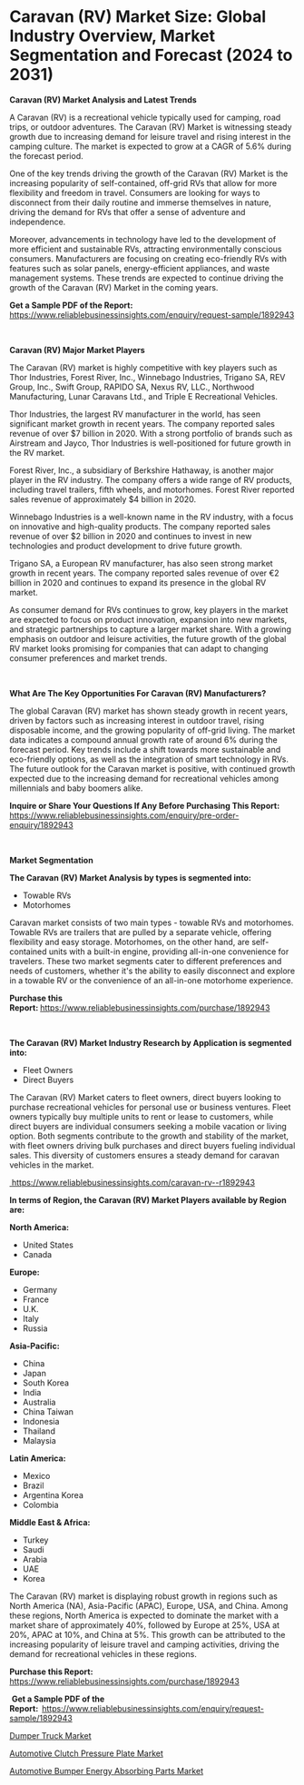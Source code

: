 <p><h1>Caravan (RV) Market Size: Global Industry Overview, Market Segmentation and Forecast (2024 to 2031)</h1></p><p><strong>Caravan (RV) Market Analysis and Latest Trends</strong></p>
<p><p>A Caravan (RV) is a recreational vehicle typically used for camping, road trips, or outdoor adventures. The Caravan (RV) Market is witnessing steady growth due to increasing demand for leisure travel and rising interest in the camping culture. The market is expected to grow at a CAGR of 5.6% during the forecast period.</p><p>One of the key trends driving the growth of the Caravan (RV) Market is the increasing popularity of self-contained, off-grid RVs that allow for more flexibility and freedom in travel. Consumers are looking for ways to disconnect from their daily routine and immerse themselves in nature, driving the demand for RVs that offer a sense of adventure and independence.</p><p>Moreover, advancements in technology have led to the development of more efficient and sustainable RVs, attracting environmentally conscious consumers. Manufacturers are focusing on creating eco-friendly RVs with features such as solar panels, energy-efficient appliances, and waste management systems. These trends are expected to continue driving the growth of the Caravan (RV) Market in the coming years.</p></p>
<p><strong>Get a Sample PDF of the Report:&nbsp;</strong> <a href="https://www.reliablebusinessinsights.com/enquiry/request-sample/1892943">https://www.reliablebusinessinsights.com/enquiry/request-sample/1892943</a></p>
<p>&nbsp;</p>
<p><strong>Caravan (RV) Major Market Players</strong></p>
<p><p>The Caravan (RV) market is highly competitive with key players such as Thor Industries, Forest River, Inc., Winnebago Industries, Trigano SA, REV Group, Inc., Swift Group, RAPIDO SA, Nexus RV, LLC., Northwood Manufacturing, Lunar Caravans Ltd., and Triple E Recreational Vehicles.</p><p>Thor Industries, the largest RV manufacturer in the world, has seen significant market growth in recent years. The company reported sales revenue of over $7 billion in 2020. With a strong portfolio of brands such as Airstream and Jayco, Thor Industries is well-positioned for future growth in the RV market.</p><p>Forest River, Inc., a subsidiary of Berkshire Hathaway, is another major player in the RV industry. The company offers a wide range of RV products, including travel trailers, fifth wheels, and motorhomes. Forest River reported sales revenue of approximately $4 billion in 2020.</p><p>Winnebago Industries is a well-known name in the RV industry, with a focus on innovative and high-quality products. The company reported sales revenue of over $2 billion in 2020 and continues to invest in new technologies and product development to drive future growth.</p><p>Trigano SA, a European RV manufacturer, has also seen strong market growth in recent years. The company reported sales revenue of over €2 billion in 2020 and continues to expand its presence in the global RV market.</p><p>As consumer demand for RVs continues to grow, key players in the market are expected to focus on product innovation, expansion into new markets, and strategic partnerships to capture a larger market share. With a growing emphasis on outdoor and leisure activities, the future growth of the global RV market looks promising for companies that can adapt to changing consumer preferences and market trends.</p></p>
<p>&nbsp;</p>
<p><strong>What Are The Key Opportunities For Caravan (RV) Manufacturers?</strong></p>
<p><p>The global Caravan (RV) market has shown steady growth in recent years, driven by factors such as increasing interest in outdoor travel, rising disposable income, and the growing popularity of off-grid living. The market data indicates a compound annual growth rate of around 6% during the forecast period. Key trends include a shift towards more sustainable and eco-friendly options, as well as the integration of smart technology in RVs. The future outlook for the Caravan market is positive, with continued growth expected due to the increasing demand for recreational vehicles among millennials and baby boomers alike.</p></p>
<p><strong>Inquire or Share Your Questions If Any Before Purchasing This Report:</strong> <a href="https://www.reliablebusinessinsights.com/enquiry/pre-order-enquiry/1892943">https://www.reliablebusinessinsights.com/enquiry/pre-order-enquiry/1892943</a></p>
<p>&nbsp;</p>
<p><strong>Market Segmentation</strong></p>
<p><strong>The Caravan (RV) Market Analysis by types is segmented into:</strong></p>
<p><ul><li>Towable RVs</li><li>Motorhomes</li></ul></p>
<p><p>Caravan market consists of two main types - towable RVs and motorhomes. Towable RVs are trailers that are pulled by a separate vehicle, offering flexibility and easy storage. Motorhomes, on the other hand, are self-contained units with a built-in engine, providing all-in-one convenience for travelers. These two market segments cater to different preferences and needs of customers, whether it's the ability to easily disconnect and explore in a towable RV or the convenience of an all-in-one motorhome experience.</p></p>
<p><strong>Purchase this Report:&nbsp;</strong><a href="https://www.reliablebusinessinsights.com/purchase/1892943">https://www.reliablebusinessinsights.com/purchase/1892943</a></p>
<p>&nbsp;</p>
<p><strong>The Caravan (RV) Market Industry Research by Application is segmented into:</strong></p>
<p><ul><li>Fleet Owners</li><li>Direct Buyers</li></ul></p>
<p><p>The Caravan (RV) Market caters to fleet owners, direct buyers looking to purchase recreational vehicles for personal use or business ventures. Fleet owners typically buy multiple units to rent or lease to customers, while direct buyers are individual consumers seeking a mobile vacation or living option. Both segments contribute to the growth and stability of the market, with fleet owners driving bulk purchases and direct buyers fueling individual sales. This diversity of customers ensures a steady demand for caravan vehicles in the market.</p></p>
<p><a href="https://www.reliablebusinessinsights.com/caravan-rv--r1892943">&nbsp;https://www.reliablebusinessinsights.com/caravan-rv--r1892943</a></p>
<p><strong>In terms of Region, the Caravan (RV) Market Players available by Region are:</strong></p>
<p>
    <p> <strong> North America: </strong>
        <ul>
            <li>United States</li>
            <li>Canada</li>
        </ul>
        </p> 
    <p> <strong> Europe: </strong>
        <ul>
            <li>Germany</li>
            <li>France</li>
            <li>U.K.</li>
            <li>Italy</li>
            <li>Russia</li>
        </ul>
        </p> 
    <p> <strong> Asia-Pacific: </strong>
        <ul>
            <li>China</li>
            <li>Japan</li>
            <li>South Korea</li>
            <li>India</li>
            <li>Australia</li>
            <li>China Taiwan</li>
            <li>Indonesia</li>
            <li>Thailand</li>
            <li>Malaysia</li>
        </ul>
        </p> 
    <p> <strong> Latin America: </strong>
        <ul>
            <li>Mexico</li>
            <li>Brazil</li>
            <li>Argentina Korea</li>
            <li>Colombia</li>
        </ul>
        </p> 
    <p> <strong> Middle East & Africa: </strong>
        <ul>
            <li>Turkey</li>
            <li>Saudi</li>
            <li>Arabia</li>
            <li>UAE</li>
            <li>Korea</li>
        </ul>
    </p>
    </p>
<p><p>The Caravan (RV) market is displaying robust growth in regions such as North America (NA), Asia-Pacific (APAC), Europe, USA, and China. Among these regions, North America is expected to dominate the market with a market share of approximately 40%, followed by Europe at 25%, USA at 20%, APAC at 10%, and China at 5%. This growth can be attributed to the increasing popularity of leisure travel and camping activities, driving the demand for recreational vehicles in these regions.</p></p>
<p><strong>Purchase this Report: </strong><a href="https://www.reliablebusinessinsights.com/purchase/1892943">https://www.reliablebusinessinsights.com/purchase/1892943</a></p>
<p>&nbsp;<strong>Get a Sample PDF of the Report:&nbsp;&nbsp;</strong><a href="https://www.reliablebusinessinsights.com/enquiry/request-sample/1892943">https://www.reliablebusinessinsights.com/enquiry/request-sample/1892943</a></p>
<p><strong></strong></p>
<p><p><a href="https://github.com/amayrani15moore/Market-Research-Report-List-1/blob/main/dumper-truck-market.md">Dumper Truck Market</a></p><p><a href="https://medium.com/@diegomoen/global-automotive-clutch-pressure-plate-market-trends-insights-into-growth-opportunities-and-3ef739ee3db4">Automotive Clutch Pressure Plate Market</a></p><p><a href="https://medium.com/@codystark63/global-automotive-bumper-energy-absorbing-parts-market-share-and-growth-opportunities-and-market-b5e295f30e14">Automotive Bumper Energy Absorbing Parts Market</a></p></p>